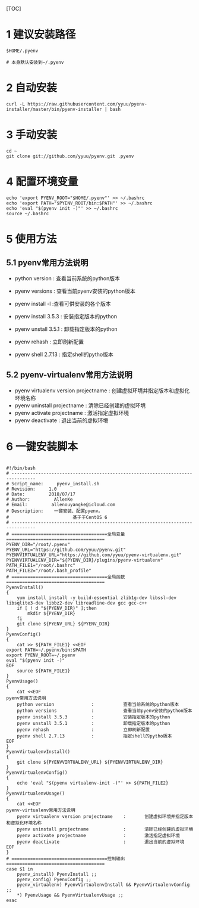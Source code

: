 [TOC]



# 1 建议安装路径 

```shell
$HOME/.pyenv 

# 本身默认安装到~/.pyenv

```

# 2 自动安装 

```shell
curl -L https://raw.githubusercontent.com/yyuu/pyenv-installer/master/bin/pyenv-installer | bash 

```

# 3 手动安装 

```shell
cd ~ 
git clone git://github.com/yyuu/pyenv.git .pyenv 

```

# 4 配置环境变量 

```shell
echo 'export PYENV_ROOT="$HOME/.pyenv"' >> ~/.bashrc 
echo 'export PATH="$PYENV_ROOT/bin:$PATH"' >> ~/.bashrc 
echo 'eval "$(pyenv init -)"' >> ~/.bashrc 
source ~/.bashrc

```

# 5 使用方法

## 5.1 pyenv常用方法说明
  

- python version : 查看当前系统的python版本

- pyenv versions : 查看当前pyenv安装的python版本    

- pyenv install -l :查看可供安装的各个版本      

- pyenv install 3.5.3 : 安装指定版本的python

- pyenv unstall 3.5.1 : 卸载指定版本的python

- pyenv rehash : 立即刷新配置

- pyenv shell 2.7.13 : 指定shell的pytho版本





## 5.2 pyenv-virtualenv常用方法说明

- pyenv virtualenv version projectname : 创建虚拟环境并指定版本和虚拟化环境名称
- pyenv uninstall projectname : 清除已经创建的虚拟环境
- pyenv activate projectname : 激活指定虚拟环境
- pyenv deactivate : 退出当前的虚拟环境



# 6 一键安装脚本



```shell

#!/bin/bash
# -------------------------------------------------------------------------------
# Script_name:     pyenv_install.sh
# Revision:     1.0
# Date:         2018/07/17
# Author:         AllenKe
# Email:         allenouyangke@icloud.com
# Description:    一键安装、配置pyenv。
#                        基于于CentOS 6
# -------------------------------------------------------------------------------
# ====================================全局变量=====================================
PYENV_DIR="/root/.pyenv"
PYENV_URL="https://github.com/yyuu/pyenv.git"
PYENVVIRTUALENV_URL="https://github.com/yyuu/pyenv-virtualenv.git"
PYENVVIRTUALENV_DIR="${PYENV_DIR}/plugins/pyenv-virtualenv"
PATH_FILE1="/root/.bashrc"
PATH_FILE2="/root/.bash_profile"
# ====================================全局函数=====================================
PyenvInstall()
{
    yum install install -y build-essential zlib1g-dev libssl-dev libsqlite3-dev libbz2-dev libreadline-dev gcc gcc-c++
    if [ ! d "${PYENV_DIR}" ];then
        mkdir ${PYENV_DIR}
    fi
    git clone ${PYENV_URL} ${PYENV_DIR}
}
PyenvConfig()
{
    cat >> ${PATH_FILE1} <<EOF
export PATH=~/.pyenv/bin:$PATH
export PYENV_ROOT=~/.pyenv
eval "$(pyenv init -)"
EOF
    source ${PATH_FILE1}
}
PyenvUsage()
{
    cat <<EOF
pyenv常用方法说明
    python version              :           查看当前系统的python版本
    python versions             :           查看当前pyenv安装的python版本
    pyenv install 3.5.3         :           安装指定版本的python
    pyenv unstall 3.5.1         :           卸载指定版本的python
    pyenv rehash                :           立即刷新配置
    pyenv shell 2.7.13          :           指定shell的pytho版本
EOF
}
PyenvVirtualenvInstall()
{
    git clone ${PYENVVIRTUALENV_URL} ${PYENVVIRTUALENV_DIR}
}
PyenvVirtualenvConfig()
{
    echo 'eval "$(pyenv virtualenv-init -)"' >> ${PATH_FILE2}
}
PyenvVirtualenvUsage()
{
    cat <<EOF
pyenv-virtualenv常用方法说明
    pyenv virtualenv version projectname    :       创建虚拟环境并指定版本和虚拟化环境名称
    pyenv uninstall projectname             :       清除已经创建的虚拟环境
    pyenv activate projectname              :       激活指定虚拟环境
    pyenv deactivate                        :       退出当前的虚拟环境
EOF
}
# ====================================控制输出=====================================
case $1 in
    pyenv_install) PyenvInstall ;;
    pyenv_config) PyenvConfig ;;
    pyenv_virtualenv) PyenvVirtualenvInstall && PyenvVirtualenvConfig ;;
    *) PyenvUsage && PyenvVirtualenvUsage ;;
esac

```